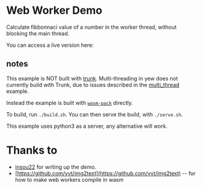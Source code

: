 # Web Worker Demo

Calculate fibbonnaci value of a number in the worker thread, 
without blocking the main thread.

You can access a live version here: 

## notes
This example is NOT built with [trunk](https://github.com/thedodd/trunk). 
Multi-threading in yew does not currently build with Trunk, due to issues described in the [multi_thread](/examples/multi_thread/README.md) example.

Instead the example is built with [`wasm-pack`](https://rustwasm.github.io/wasm-pack/) directly.

To build, run `./build.sh`.
You can then serve the build, with `./serve.sh`.

This example uses python3 as a server, any alternative will work.


# Thanks to

- [insou22](https://github.com/insou22) for writing up the demo. 
- [https://github.com/yvt/img2text](https://github.com/yvt/img2text) -- for how to make web workers compile in wasm
